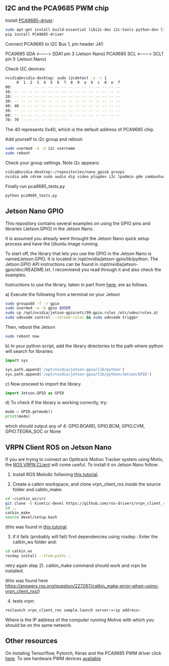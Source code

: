 ## I2C and the PCA9685 PWM chip

Install [PCA9685-driver](https://github.com/voidpp/PCA9685-driver):

```bash 
sudo apt-get install build-essential libi2c-dev i2c-tools python-dev libffi-dev
pip install PCA9685-driver
```

Connect PCA9685 to I2C Bus 1, pin header J41:

PCA9685 SDA <---> SDA1 pin 3 (Jetson Nano)
PCA9685 SCL <---> SCL1 pin 5 (Jetson Nano)

Check I2C devices:

```bash
nvidia@nvidia-desktop: sudo i2cdetect -y -r 1
     0  1  2  3  4  5  6  7  8  9  a  b  c  d  e  f
00:          -- -- -- -- -- -- -- -- -- -- -- -- -- 
10: -- -- -- -- -- -- -- -- -- -- -- -- -- -- -- -- 
20: -- -- -- -- -- -- -- -- -- -- -- -- -- -- -- -- 
30: -- -- -- -- -- -- -- -- -- -- -- -- -- -- -- -- 
40: 40 -- -- -- -- -- -- -- -- -- -- -- -- -- -- -- 
50: -- -- -- -- -- -- -- -- -- -- -- -- -- -- -- -- 
60: -- -- -- -- -- -- -- -- -- -- -- -- -- -- -- -- 
70: 70 -- -- -- -- -- -- --                         
```
The 40 represents 0x40, which is the default address of PCA9685 chip.

Add yourself to i2c group and reboot:

```bash
sudo usermod -a -G i2c username
sudo reboot
```

Check your group settings. Note i2c appears:

```bash
vidia@nvidia-desktop:~/repositories/nano_gpio$ groups
nvidia adm cdrom sudo audio dip video plugdev i2c lpadmin gdm sambashare gpio
```

Finally run pca9685_tests.py 

```bash
python pca9685_tests.py
```

## Jetson Nano GPIO

This repository contains several examples on using the GPIO pins and libraries (Jetson.GPIO) in the Jetson Nano.

It is assumed you already went throught the Jetson Nano quick setup process and have the Ubuntu image running.

To start off, the library that lets you use the GPIO in the Jetson Nano is namedJetson.GPIO. It is located in /opt/nvidia/jetson-gpio/lib/python. The Jetson.GPIO API instructions can be found in /opt/nvidia/jetson-gpio/doc/README.txt. I recommend you read through it and also check the examples.

Instructions to use the library, taken in part from [here](https://github.com/NVIDIA-AI-IOT/jetbot/issues/18), are as follows.

a) Execute the following from a terminal on your Jetson

```bash
sudo groupadd -f -r gpio
sudo usermod -a -G gpio $USER
sudo cp /opt/nvidia/jetson-gpio/etc/99-gpio.rules /etc/udev/rules.d/
sudo udevadm control --reload-rules && sudo udevadm trigger
```
Then, reboot the Jetson

```bash
sudo reboot now
```

b) In your python script, add the library directories to the path where python will search for libraries:

```python
import sys

sys.path.append('/opt/nvidia/jetson-gpio/lib/python')
sys.path.append('/opt/nvidia/jetson-gpio/lib/python/Jetson/GPIO')
```

c) Now proceed to import the library

```python
import Jetson.GPIO as GPIO
```

d) To check if the library is working correctly, try:

```python
mode = GPIO.getmode()
print(mode) 
```

which should output any of 4: GPIO.BOARD, GPIO.BCM, GPIO.CVM, GPIO.TEGRA_SOC or
None

## VRPN Client ROS on Jetson Nano

If you are trying to connect an Optitrack Motion Tracker system using Motiv, the [ROS VRPN CLient](https://github.com/ros-drivers/vrpn_client_ros.git) will come useful. To install it on Jetson Nano follow:

1) Install ROS Melodic follwoing [this tutorial](https://www.stereolabs.com/blog/ros-and-nvidia-jetson-nano/).

2) Create a catkin workspace, and clone vrpn_client_ros inside the source folder and caktin_make:

```bash
cd ~/catkin_ws/src
git clone -b kinetic-devel https://github.com/ros-drivers/vrpn_client_ros.git
cd ..
catkin_make
source devel/setup.bash
```

(this was found in [this tutorial](https://answers.ros.org/question/297054/vrpn_client_ros-unable-to-locate-package/).

3) if it fails (probably will fail) find dependencies using rosdep :
Enter the catkin_ws folder and:

```bash
cd catkin_ws
rosdep install --from-paths .
```

retry again step 2). catkin_make command should work and vrpn be installed.

(this was found here https://answers.ros.org/question/227267/catkin_make-error-when-using-vrpn_client_ros/)

4) tests vrpn:

```bash
roslaunch vrpn_client_ros sample.launch server:=<ip address>
```

Where <ip address> is the IP address of the computer running Motive with which you should be on the same network.

## Other resources

On instaling Tensorflow, Pytorch, Keras and the PCA9685 PWM driver click [here](https://medium.com/@feicheung2016/getting-started-with-jetson-nano-and-autonomous-donkey-car-d4f25bbd1c83).
To see hardware PWM devices [available](https://devtalk.nvidia.com/default/topic/1049655/jetson-nano/how-do-i-use-pwm-on-jetson-nano-/post/5328800/#5328800)


